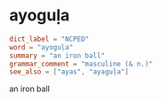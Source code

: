 # ayoguḷa

``` toml
dict_label = "NCPED"
word = "ayoguḷa"
summary = "an iron ball"
grammar_comment = "masculine (& n.)"
see_also = ["ayas", "ayaguḷa"]
```

an iron ball

